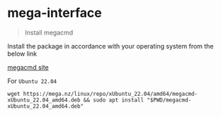 # mega-interface

> Install megacmd

Install the package in accordance with your operating system from the below link

[megacmd site](https://mega.io/cmd)

For `Ubuntu 22.04`
```
wget https://mega.nz/linux/repo/xUbuntu_22.04/amd64/megacmd-xUbuntu_22.04_amd64.deb && sudo apt install "$PWD/megacmd-xUbuntu_22.04_amd64.deb"
```

